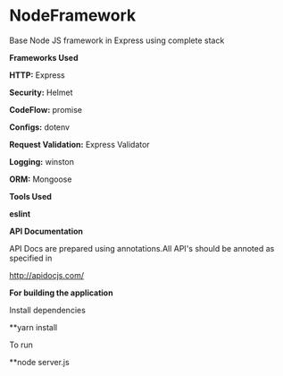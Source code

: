 # NodeFramework
Base Node JS framework in Express using complete stack

**Frameworks Used**


  **HTTP:** Express

  **Security:** Helmet

  **CodeFlow:** promise

  **Configs:** dotenv

  **Request Validation:** Express Validator

  **Logging:** winston

  **ORM:** Mongoose



**Tools Used**

  **eslint**



**API Documentation**

API Docs are prepared using annotations.All API's should be annoted as specified in

http://apidocjs.com/


**For building the application**

Install dependencies

  **yarn install

To run

  **node server.js
